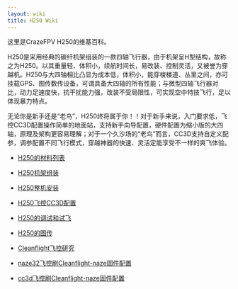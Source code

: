 ```yaml
---
layout: wiki
title: H250 Wiki
---
```


<div class="jumbotron">
    <p class="lead">这里是CrazeFPV H250的维基百科。</p>
</div>

<p>H250是采用经典的碳纤机架组装的一款四轴飞行器，由于机架呈H型结构，故称之为H250。以其重量轻、体积小，续航时间长，易改装、控制灵活，又被誉为穿越机。H250与大四轴相比凸显为成本低，体积小，能穿梭楼道、丛里之间，亦可挂载GPS、图传数传设备，可谓具备大四轴的所有性能；与微型四轴飞行器对比，动力足速度快，抗干扰能力强，改装不受局限性，可实现空中特技飞行，足以体现暴力特点。</p>

<p>
无论你是新手还是“老鸟”，H250终将属于你！！对于新手来说，入门要求低，飞控CC3D配置操作简单的地面站，支持新手向导配置，硬件配置为缩小版的大四轴，原理及架构更容易理解；对于一个久沙场的“老鸟”而言，CC3D支持自定义配参，调参配置不同飞行模式，穿越神器的快速、灵活定能享受不一样的爽飞体验。</p>

* [H250的材料列表](wiki/h250-list.html)
* [H250机架组装](wiki/h250-assemble.html)
* [H250整机安装](wiki/h250-elec-assemble.html)
* [H250飞控CC3D配置](wiki/h250-config.html)
* [H250的调试和试飞](wiki/h250-debug.html)
* [H250的图传](wiki/h250-fpv.html)

* [Cleanflight飞控研究](wiki/cleanflight-config.html)
* [naze32飞控刷Cleanflight-naze固件配置](wiki/cleanflight-naze32-config.html)
* [cc3d飞控刷Cleanflight-naze固件配置](wiki/cleanflight-cc3d-config.html)